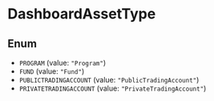 # DashboardAssetType

## Enum

* `PROGRAM` (value: `"Program"`)
* `FUND` (value: `"Fund"`)
* `PUBLICTRADINGACCOUNT` (value: `"PublicTradingAccount"`)
* `PRIVATETRADINGACCOUNT` (value: `"PrivateTradingAccount"`)
